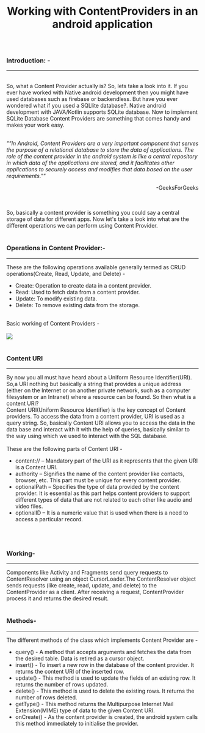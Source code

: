 <h1><p align="center">Working with ContentProviders in an android application</p></h1>
<br/>
<h3>Introduction: -</h3>
<hr/>
<br/>
So, what a Content Provider actually is? So, lets take a look into it. If you ever have worked with Native android development then you might have used databases such
as firebase or backendless. But have you ever wondered what if you used a SQLlite database?. Native android development with JAVA/Kotlin supports SQLite database. Now 
to implement SQLite Database Content Providers are something that comes handy and makes your work easy.
<br/>
<br/>

*""In Android, Content Providers are a very important component that serves the purpose of a relational database to store the data of applications. The 
role of the content provider in the android system is like a central repository in which data of the applications are stored, and it 
facilitates other applications to securely access and modifies that data based on the user requirements.""*
<p align="right">-GeeksForGeeks</p>
<br/>
<br/>
So, basically a content provider is something you could say a central storage of data for different apps. Now let's take a look into what are the different operations
we can perform using Content Provider.
<br/>
<br/>
<h3>Operations in Content Provider:-</h3>
<hr/>
These are the following operations available generally termed as CRUD operations(Create, Read, Update, and Delete) - 
<ul>
<li>Create: Operation to create data in a content provider.</li>
<li>Read: Used to fetch data from a content provider.</li>
<li>Update: To modify existing data.</li>
<li>Delete: To remove existing data from the storage.</li>
</ul>
<br/>
Basic working of Content Providers - 
<br/>
<br/>
<img src="https://www.tutorialspoint.com/android/images/content.jpg" align="center"/>
<br/>
<br/>
<h3>Content URI</h3>
<hr/>
By now you all must have heard about a Uniform Resource Identifier(URI). So,a URI nothing but basically a string that provides a unique address (either on 
the Internet or on another private network, such as a computer filesystem or an Intranet) where a resource can be found. So then what is a content URI?
<br/>
Content URI(Uniform Resource Identifier) is the key concept of Content providers. To access the data from a content provider, URI is used as a query string. So, basically
Content URI allows you to access the data in the data base and interact with it with the help of queries, basically similar to the way using which we used to interact 
with the SQL database.
<br/>
<br/>
These are the following parts of Content URI - 
<ul>
<li>content:// – Mandatory part of the URI as it represents that the given URI is a Content URI.</li>
<li>authority – Signifies the name of the content provider like contacts, browser, etc. This part must be unique for every content provider.</li>
<li>optionalPath – Specifies the type of data provided by the content provider. It is essential as this part helps content providers to support different types of data that are not related to each other like audio and video files.</li>
<li>optionalID – It is a numeric value that is used when there is a need to access a particular record.</li>
</ul>
<br/>
<br/>
<h3>Working-</h3>
<hr/>
Components like Activity and Fragments send query requests to ContentResolver using an object CursorLoader.The ContentResolver object 
sends requests (like create, read, update, and delete) to the ContentProvider as a client. After receiving a request, ContentProvider process 
it and returns the desired result. 
<br/>
<br/>
<h3>Methods- </h3>
<hr/>
The different methods of the class which implements Content Provider are - 
<ul>
<li>query() - A method that accepts arguments and fetches the data from the 
desired table. Data is retired as a cursor object.</l1>
<li>insert() - To insert a new row in the database of the content provider. 
It returns the content URI of the inserted row. </l1>
<li>update() - This method is used to update the fields of an existing row. 
It returns the number of rows updated.</l1>
<li>delete() - This method is used to delete the existing rows. 
It returns the number of rows deleted.</l1>
<li>getType() - This method returns the Multipurpose Internet Mail Extension(MIME) 
type of data to the given Content URI.</l1>
<li>onCreate() - As the content provider is created, the android system calls 
this method immediately to initialise the provider.</l1>
</ul>


